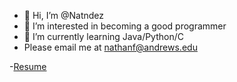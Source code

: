 - 👋 Hi, I’m @Natndez
- 👀 I’m interested in becoming a good programmer
- 🌱 I’m currently learning Java/Python/C
- Please email me at nathanf@andrews.edu

<!---
Natndez/Natndez is a ✨ special ✨ repository because its `README.md` (this file) appears on your GitHub profile.
You can click the Preview link to take a look at your changes.
--->
-[Resume](https://github.com/Natndez/Natndez/files/8119669/2022_Resume.1.pdf)
